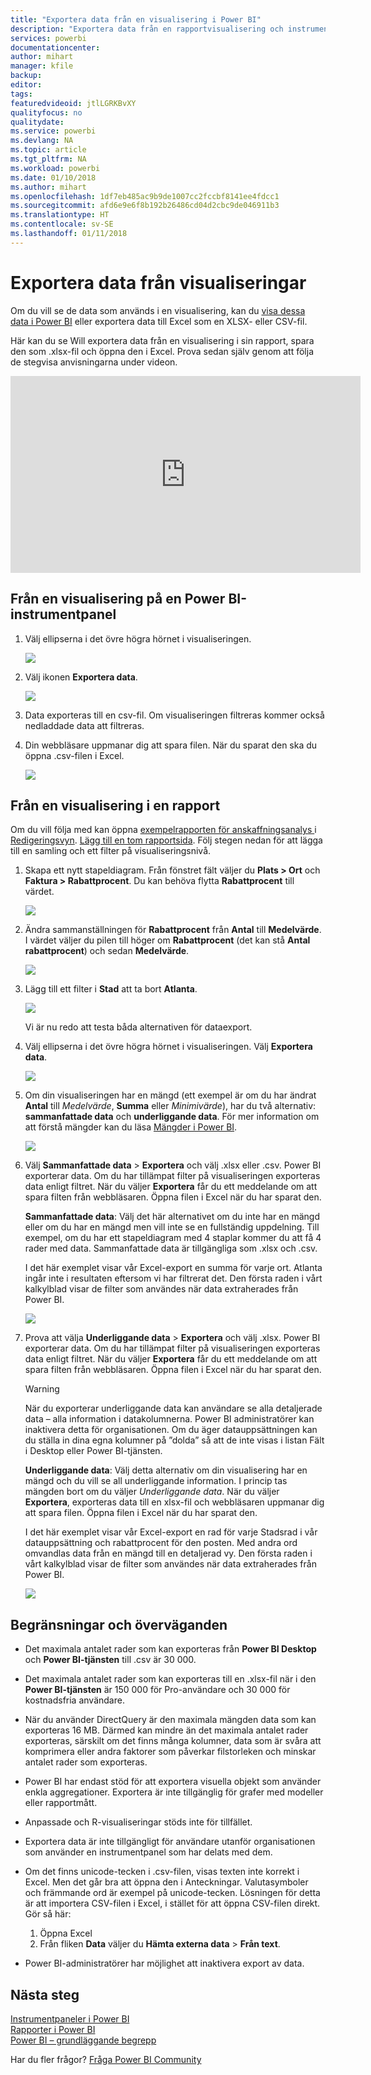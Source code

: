 ```yaml
---
title: "Exportera data från en visualisering i Power BI"
description: "Exportera data från en rapportvisualisering och instrumentpanelvisualisering och visa dem i Excel."
services: powerbi
documentationcenter: 
author: mihart
manager: kfile
backup: 
editor: 
tags: 
featuredvideoid: jtlLGRKBvXY
qualityfocus: no
qualitydate: 
ms.service: powerbi
ms.devlang: NA
ms.topic: article
ms.tgt_pltfrm: NA
ms.workload: powerbi
ms.date: 01/10/2018
ms.author: mihart
ms.openlocfilehash: 1df7eb485ac9b9de1007cc2fccbf8141ee4fdcc1
ms.sourcegitcommit: afd6e9e6f8b192b26486cd04d2cbc9de046911b3
ms.translationtype: HT
ms.contentlocale: sv-SE
ms.lasthandoff: 01/11/2018
---
```

# <a name="export-data-from-visualizations"></a>Exportera data från visualiseringar
Om du vill se de data som används i en visualisering, kan du [visa dessa data i Power BI](service-reports-show-data.md) eller exportera data till Excel som en XLSX- eller CSV-fil.   

Här kan du se Will exportera data från en visualisering i sin rapport, spara den som .xlsx-fil och öppna den i Excel. Prova sedan själv genom att följa de stegvisa anvisningarna under videon.

<iframe width="560" height="315" src="https://www.youtube.com/embed/KjheMTGjDXw" frameborder="0" allowfullscreen></iframe>

## <a name="from-a-visualization-on-a-power-bi-dashboard"></a>Från en visualisering på en Power BI-instrumentpanel
1. Välj ellipserna i det övre högra hörnet i visualiseringen.
   
    ![](media/power-bi-visualization-export-data/pbi-export-tile3.png)
2. Välj ikonen **Exportera data**.
   
    ![](media/power-bi-visualization-export-data/pbi_export_dash.png)
3. Data exporteras till en csv-fil. Om visualiseringen filtreras kommer också nedladdade data att filtreras.
4. Din webbläsare uppmanar dig att spara filen.  När du sparat den ska du öppna .csv-filen i Excel.
   
    ![](media/power-bi-visualization-export-data/pbi-export-to-excel.png)

## <a name="from-a-visualization-in-a-report"></a>Från en visualisering i en rapport
Om du vill följa med kan öppna [exempelrapporten för anskaffningsanalys ](sample-procurement.md) i [Redigeringsvyn](service-reading-view-and-editing-view.md). [Lägg till en tom rapportsida](power-bi-report-add-page.md). Följ stegen nedan för att lägga till en samling och ett filter på visualiseringsnivå.

1. Skapa ett nytt stapeldiagram.  Från fönstret fält väljer du **Plats > Ort** och **Faktura > Rabattprocent**.  Du kan behöva flytta **Rabattprocent** till värdet. 
   
    ![](media/power-bi-visualization-export-data/power-bi-export-data3.png)
2. Ändra sammanställningen för **Rabattprocent** från **Antal** till **Medelvärde**. I värdet väljer du pilen till höger om **Rabattprocent** (det kan stå **Antal rabattprocent**) och sedan **Medelvärde**.
   
    ![](media/power-bi-visualization-export-data/power-bi-export-data6.png)
3. Lägg till ett filter i **Stad** att ta bort **Atlanta**.
   
   ![](media/power-bi-visualization-export-data/power-bi-export-data4.png)
   
   Vi är nu redo att testa båda alternativen för dataexport.
4. Välj ellipserna i det övre högra hörnet i visualiseringen. Välj **Exportera data**.
   
   ![](media/power-bi-visualization-export-data/power-bi-export-data2.png)
5. Om din visualiseringen har en mängd (ett exempel är om du har ändrat **Antal** till *Medelvärde*, **Summa** eller *Minimivärde*), har du två alternativ: **sammanfattade data** och **underliggande data**. För mer information om att förstå mängder kan du läsa [Mängder i Power BI](service-aggregates.md).
   
    ![](media/power-bi-visualization-export-data/power-bi-export-data5.png)
6. Välj **Sammanfattade data** > **Exportera** och välj .xlsx eller .csv. Power BI exporterar data.  Om du har tillämpat filter på visualiseringen exporteras data enligt filtret. När du väljer **Exportera** får du ett meddelande om att spara filten från webbläsaren. Öppna filen i Excel när du har sparat den.
   
   **Sammanfattade data**: Välj det här alternativet om du inte har en mängd eller om du har en mängd men vill inte se en fullständig uppdelning. Till exempel, om du har ett stapeldiagram med 4 staplar kommer du att få 4 rader med data. Sammanfattade data är tillgängliga som .xlsx och .csv.
   
   I det här exemplet visar vår Excel-export en summa för varje ort. Atlanta ingår inte i resultaten eftersom vi har filtrerat det.  Den första raden i vårt kalkylblad visar de filter som användes när data extraherades från Power BI.
   
   ![](media/power-bi-visualization-export-data/power-bi-export-data7.png)
7. Prova att välja **Underliggande data** > **Exportera** och välj .xlsx. Power BI exporterar data. Om du har tillämpat filter på visualiseringen exporteras data enligt filtret. När du väljer **Exportera** får du ett meddelande om att spara filten från webbläsaren. Öppna filen i Excel när du har sparat den.
   
   >[!WARNING]
   >När du exporterar underliggande data kan användare se alla detaljerade data – alla information i datakolumnerna. Power BI administratörer kan inaktivera detta för organisationen. Om du äger datauppsättningen kan du ställa in dina egna kolumner på ”dolda” så att de inte visas i listan Fält i Desktop eller Power BI-tjänsten.
   > 
   > 
   
   **Underliggande data**: Välj detta alternativ om din visualisering har en mängd och du vill se all underliggande information. I princip tas mängden bort om du väljer *Underliggande data*. När du väljer **Exportera**, exporteras data till en xlsx-fil och webbläsaren uppmanar dig att spara filen. Öppna filen i Excel när du har sparat den.
   
   I det här exemplet visar vår Excel-export en rad för varje Stadsrad i vår datauppsättning och rabattprocent för den posten. Med andra ord omvandlas data från en mängd till en detaljerad vy. Den första raden i vårt kalkylblad visar de filter som användes när data extraherades från Power BI.  
   
   ![](media/power-bi-visualization-export-data/power-bi-export-data8.png)

## <a name="limitations-and-considerations"></a>Begränsningar och överväganden
* Det maximala antalet rader som kan exporteras från **Power BI Desktop** och **Power BI-tjänsten** till .csv är 30 000.
* Det maximala antalet rader som kan exporteras till en .xlsx-fil när i den **Power BI-tjänsten** är 150 000 för Pro-användare och 30 000 för kostnadsfria användare.
* När du använder DirectQuery är den maximala mängden data som kan exporteras 16 MB. Därmed kan mindre än det maximala antalet rader exporteras, särskilt om det finns många kolumner, data som är svåra att komprimera eller andra faktorer som påverkar filstorleken och minskar antalet rader som exporteras.
* Power BI har endast stöd för att exportera visuella objekt som använder enkla aggregationer. Exportera är inte tillgänglig för grafer med modeller eller rapportmått.
* Anpassade och R-visualiseringar stöds inte för tillfället.
* Exportera data är inte tillgängligt för användare utanför organisationen som använder en instrumentpanel som har delats med dem. 
* Om det finns unicode-tecken i .csv-filen, visas texten inte korrekt i Excel. Men det går bra att öppna den i Anteckningar. Valutasymboler och främmande ord är exempel på unicode-tecken. Lösningen för detta är att importera CSV-filen i Excel, i stället för att öppna CSV-filen direkt. Gör så här:
  
  1. Öppna Excel
  2. Från fliken **Data** väljer du **Hämta externa data** > **Från text**.
* Power BI-administratörer har möjlighet att inaktivera export av data.

## <a name="next-steps"></a>Nästa steg
[Instrumentpaneler i Power BI](service-dashboards.md)  
[Rapporter i Power BI](service-reports.md)  
[Power BI – grundläggande begrepp](service-basic-concepts.md)

Har du fler frågor? [Fråga Power BI Community](http://community.powerbi.com/)

